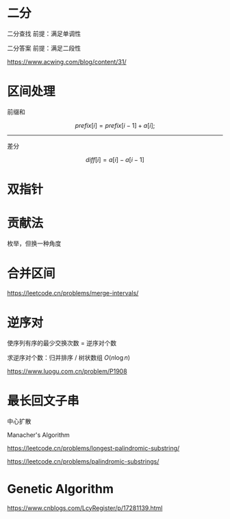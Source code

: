# 二分

二分查找 前提：满足单调性

二分答案 前提：满足二段性

https://www.acwing.com/blog/content/31/

# 区间处理

前缀和

$$
prefix[i] = prefix[i-1] + a[i];
$$

---

差分

$$
diff[i] = a[i] - a[i-1]
$$

# 双指针

# 贡献法

枚举，但换一种角度

# 合并区间

https://leetcode.cn/problems/merge-intervals/

# 逆序对

使序列有序的最少交换次数 = 逆序对个数

求逆序对个数：归并排序 / 树状数组 $O(n \log n)$

https://www.luogu.com.cn/problem/P1908

# 最长回文子串

中心扩散

Manacher's Algorithm

https://leetcode.cn/problems/longest-palindromic-substring/

https://leetcode.cn/problems/palindromic-substrings/

# Genetic Algorithm

https://www.cnblogs.com/LcyRegister/p/17281139.html
